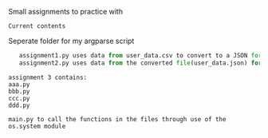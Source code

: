 Small assignments to practice with

```Current contents```

Seperate folder for my argparse script

```python
   assignment1.py uses data from user_data.csv to convert to a JSON format
   assignment2.py uses data from the converted file(user_data.json) for iteration
```


```python3
assignment 3 contains:
aaa.py
bbb.py
ccc.py
ddd.py

main.py to call the functions in the files through use of the os.system module

```
